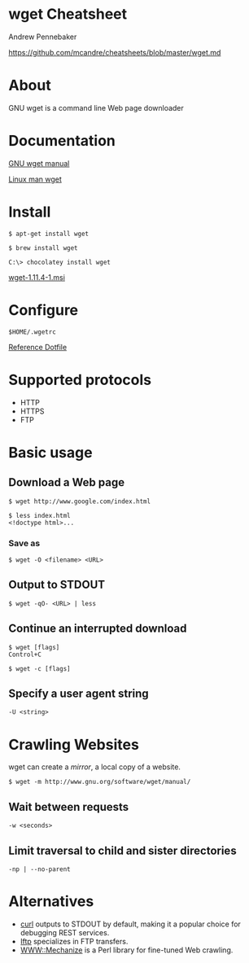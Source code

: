 # wget Cheatsheet

Andrew Pennebaker

https://github.com/mcandre/cheatsheets/blob/master/wget.md

# About

GNU wget is a command line Web page downloader

# Documentation

[GNU wget manual](http://www.gnu.org/software/wget/manual/)

[Linux man wget](http://linux.die.net/man/1/wget)

# Install

```
$ apt-get install wget

$ brew install wget

C:\> chocolatey install wget
```

[wget-1.11.4-1.msi](https://github.com/mcandre/wget-win)

# Configure

```
$HOME/.wgetrc
```

[Reference Dotfile](https://github.com/mcandre/dotfiles/blob/master/.wgetrc)

# Supported protocols

* HTTP
* HTTPS
* FTP

# Basic usage

## Download a Web page

```
$ wget http://www.google.com/index.html

$ less index.html
<!doctype html>...
```

### Save as

```
$ wget -O <filename> <URL>
```

## Output to STDOUT

```
$ wget -qO- <URL> | less
```

## Continue an interrupted download

```
$ wget [flags]
Control+C

$ wget -c [flags]
```

## Specify a user agent string

```
-U <string>
```

# Crawling Websites

wget can create a *mirror*, a local copy of a website.

```
$ wget -m http://www.gnu.org/software/wget/manual/
```

## Wait between requests

```
-w <seconds>
```

## Limit traversal to child and sister directories

```
-np | --no-parent
```

# Alternatives

* [curl](http://curl.haxx.se/) outputs to STDOUT by default, making it a popular choice for debugging REST services.
* [lftp](http://lftp.yar.ru/) specializes in FTP transfers.
* [WWW::Mechanize](http://search.cpan.org/~ether/WWW-Mechanize-1.74/lib/WWW/Mechanize.pm) is a Perl library for fine-tuned Web crawling.
